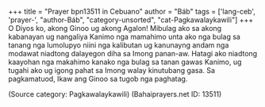 +++
title = "Prayer bpn13511 in Cebuano"
author = "Báb"
tags = ['lang-ceb', 'prayer-', "author-Báb", "category-unsorted", "cat-Pagkawalaykawili"]
+++
O Diyos ko, akong Ginoo ug akong Agalon! Mibulag ako sa akong kabanayan ug nangaliya Kanimo nga mamahimo unta ako nga bulag sa tanang nga lumolupyo niini nga kalibutan ug kanunayng andam nga modawat niadtong dalayegon diha sa Imong panan-aw. Hatagi ako niadtong kaayohan nga makahimo kanako nga bulag sa tanan gawas Kanimo, ug tugahi ako ug igong pahat sa Imong walay kinutubang gasa. Sa pagkamatuod, Ikaw ang Ginoo sa tugob nga paghatag.

(Source category: Pagkawalaykawili)
(Bahaiprayers.net ID: 13511)
